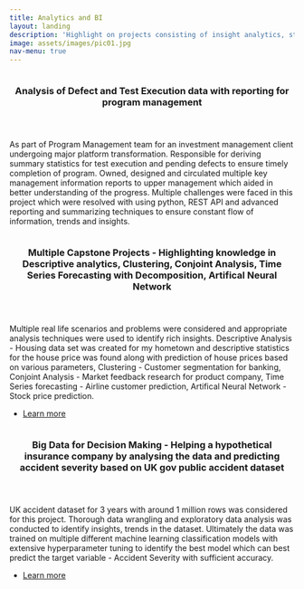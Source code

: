 ```yaml
---
title: Analytics and BI
layout: landing
description: 'Highlight on projects consisting of insight analytics, statistical modelling and more'
image: assets/images/pic01.jpg
nav-menu: true
---
```


<!-- Main -->
<div id="main">

<!-- One -->
<!-- <section id="one">
	<div class="inner">
		<header class="major">
			<h2>Sed amet aliquam</h2>
		</header>
		<p>Nullam et orci eu lorem consequat tincidunt vivamus et sagittis magna sed nunc rhoncus condimentum sem. In efficitur ligula tate urna. Maecenas massa vel lacinia pellentesque lorem ipsum dolor. Nullam et orci eu lorem consequat tincidunt. Vivamus et sagittis libero. Nullam et orci eu lorem consequat tincidunt vivamus et sagittis magna sed nunc rhoncus condimentum sem. In efficitur ligula tate urna.</p>
	</div>
</section> -->

<!-- Two -->

<section id="two" class="spotlights">
	<section>
		<a href="generic.html" class="image">
			<img src="{% link assets/images/pic08.jpg %}" alt="" data-position="center center" />
		</a>
		<div class="content">
			<div class="inner">
				<header class="major">
					<h3>Analysis of Defect and Test Execution data with reporting for program management</h3>
				</header>
				<p>As part of Program Management team for an investment management client undergoing major platform transformation. Responsible for deriving summary statistics for test execution and pending defects to ensure timely completion of program. Owned, designed and circulated multiple key management information reports to upper management which aided in better understanding of the progress. Multiple challenges were faced in this project which were resolved with using python, REST API and advanced reporting and summarizing techniques to ensure constant flow of information, trends and insights.</p>
			</div>
		</div>
	</section>
	<section>
		<a href="generic.html" class="image">
			<img src="{% link assets/images/pic08.jpg %}" alt="" data-position="center center" />
		</a>
		<div class="content">
			<div class="inner">
				<header class="major">
					<h3>Multiple Capstone Projects - Highlighting knowledge in Descriptive analytics, Clustering, Conjoint Analysis, Time Series Forecasting with Decomposition, Artifical Neural Network</h3>
				</header>
				<p>Multiple real life scenarios and problems were considered and appropriate analysis techniques were used to identify rich insights. Descriptive Analysis - Housing data set was created for my hometown and descriptive statistics for the house price was found along with prediction of house prices based on various parameters, Clustering - Customer segmentation for banking, Conjoint Analysis - Market feedback research for product company, Time Series forecasting - Airline customer prediction, Artifical Neural Network - Stock price prediction. </p>
				<ul class="actions">
					<li><a href="https://github.com/Gagan-Shetty/Projects/blob/4fc2fae8a3af377e8cebc829eacdc112e53c2ad9/Business_analytics_in_practice_-_Final_v2.pdf" class="button">Learn more</a></li>
				</ul>
			</div>
		</div>
	</section>
	<section>
		<a href="generic.html" class="image">
			<img src="{% link assets/images/pic09.jpg %}" alt="" data-position="top center" />
		</a>
		<div class="content">
			<div class="inner">
				<header class="major">
					<h3>Big Data for Decision Making - Helping a hypothetical insurance company by analysing the data and predicting accident severity based on UK gov public accident dataset</h3>
				</header>
				<p>UK accident dataset for 3 years with around 1 million rows was considered for this project. Thorough data wrangling and exploratory data analysis was conducted to identify insights, trends in the dataset. Ultimately the data was trained on multiple different machine learning classification models with extensive hyperparameter tuning to identify the best model which can best predict the target variable - Accident Severity with sufficient accuracy.</p>
				<ul class="actions">
					<li><a href="https://github.com/Gagan-Shetty/Projects/blob/4fc2fae8a3af377e8cebc829eacdc112e53c2ad9/Big_data_individual_assignment-finalee-Copy1.pdf" class="button">Learn more</a></li>
				</ul>
			</div>
		</div>
	</section>
</section>

<!-- Three -->
<!-- <section id="three">
	<div class="inner">
		<header class="major">
			<h2>Massa libero</h2>
		</header>
		<p>Nullam et orci eu lorem consequat tincidunt vivamus et sagittis libero. Mauris aliquet magna magna sed nunc rhoncus pharetra. Pellentesque condimentum sem. In efficitur ligula tate urna. Maecenas laoreet massa vel lacinia pellentesque lorem ipsum dolor. Nullam et orci eu lorem consequat tincidunt. Vivamus et sagittis libero. Mauris aliquet magna magna sed nunc rhoncus amet pharetra et feugiat tempus.</p>
		<ul class="actions">
			<li><a href="generic.html" class="button next">Get Started</a></li>
		</ul>
	</div>
</section> -->

</div>
